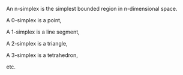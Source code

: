 An n-simplex is the simplest bounded region in n-dimensional space.

A 0-simplex is a point,

A 1-simplex is a line segment,

A 2-simplex is a triangle,

A 3-simplex is a tetrahedron,

etc.
